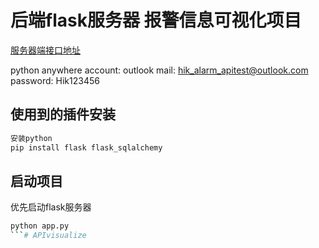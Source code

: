 # 后端flask服务器 报警信息可视化项目

[服务器端接口地址](127.0.0.1)

python anywhere account:
outlook mail: hik_alarm_apitest@outlook.com
password: Hik123456

## 使用到的插件安装

```bash
安装python
pip install flask flask_sqlalchemy
```

## 启动项目
优先启动flask服务器
```bash
python app.py
```# APIvisualize
